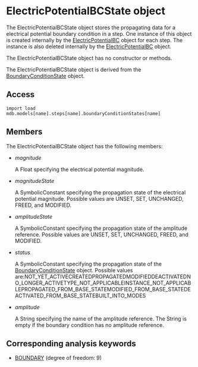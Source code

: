 # ElectricPotentialBCState object

The ElectricPotentialBCState object stores the propagating data for a electrical potential boundary condition in a step. One instance of this object is created internally by the [ElectricPotentialBC](https://help.3ds.com/2022/english/DSSIMULIA_Established/SIMACAEKERRefMap/simaker-c-electricpotentialbcpyc.htm?ContextScope=all) object for each step. The instance is also deleted internally by the [ElectricPotentialBC](https://help.3ds.com/2022/english/DSSIMULIA_Established/SIMACAEKERRefMap/simaker-c-electricpotentialbcpyc.htm?ContextScope=all) object.

The ElectricPotentialBCState object has no constructor or methods.

The ElectricPotentialBCState object is derived from the [BoundaryConditionState](https://help.3ds.com/2022/english/DSSIMULIA_Established/SIMACAEKERRefMap/simaker-c-boundaryconditionstatepyc.htm?ContextScope=all) object.

## Access

```
import load
mdb.models[name].steps[name].boundaryConditionStates[name]
```

## Members

The ElectricPotentialBCState object has the following members:

- *magnitude*

  A Float specifying the electrical potential magnitude.

- *magnitudeState*

  A SymbolicConstant specifying the propagation state of the electrical potential magnitude. Possible values are UNSET, SET, UNCHANGED, FREED, and MODIFIED.

- *amplitudeState*

  A SymbolicConstant specifying the propagation state of the amplitude reference. Possible values are UNSET, SET, UNCHANGED, FREED, and MODIFIED.

- *status*

  A SymbolicConstant specifying the propagation state of the [BoundaryConditionState](https://help.3ds.com/2022/english/DSSIMULIA_Established/SIMACAEKERRefMap/simaker-c-boundaryconditionstatepyc.htm?ContextScope=all) object. Possible values are:NOT_YET_ACTIVECREATEDPROPAGATEDMODIFIEDDEACTIVATEDNO_LONGER_ACTIVETYPE_NOT_APPLICABLEINSTANCE_NOT_APPLICABLEPROPAGATED_FROM_BASE_STATEMODIFIED_FROM_BASE_STATEDEACTIVATED_FROM_BASE_STATEBUILT_INTO_MODES

- *amplitude*

  A String specifying the name of the amplitude reference. The String is empty if the boundary condition has no amplitude reference.



## Corresponding analysis keywords

- [BOUNDARY](https://help.3ds.com/2022/english/DSSIMULIA_Established/SIMACAEKEYRefMap/simakey-r-boundary.htm?ContextScope=all#simakey-r-boundary) (degree of freedom: 9)